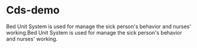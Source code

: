 Cds-demo
========

Bed Unit System is used for manage the sick person's behavior and nurses' working.Bed Unit System is used for manage the sick person's behavior and nurses' working.